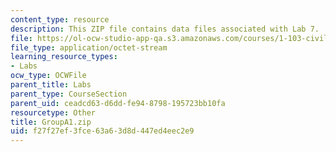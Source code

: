 ```yaml
---
content_type: resource
description: This ZIP file contains data files associated with Lab 7.
file: https://ol-ocw-studio-app-qa.s3.amazonaws.com/courses/1-103-civil-engineering-materials-laboratory-spring-2004/f27f27ef3fce63a63d8d447ed4eec2e9_groupA1.zip
file_type: application/octet-stream
learning_resource_types:
- Labs
ocw_type: OCWFile
parent_title: Labs
parent_type: CourseSection
parent_uid: ceadcd63-d6dd-fe94-8798-195723bb10fa
resourcetype: Other
title: GroupA1.zip
uid: f27f27ef-3fce-63a6-3d8d-447ed4eec2e9
---
```

